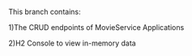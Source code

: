 This branch contains:

1)The CRUD endpoints of MovieService Applications

2)H2 Console to view in-memory data
